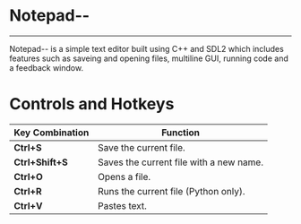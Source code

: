 # Notepad--

---

Notepad-- is a simple text editor built using C++ and SDL2 which includes features such as saveing and opening files, multiline GUI, running code and a feedback window.

# Controls and Hotkeys

| Key Combination           | Function                                |
|---------------------------|-----------------------------------------|
| **Ctrl+S**                | Save the current file.                 |
| **Ctrl+Shift+S**          | Saves the current file with a new name. |
| **Ctrl+O**                | Opens a file.                           |
| **Ctrl+R**                | Runs the current file (Python only).    |
| **Ctrl+V**                | Pastes text. |
